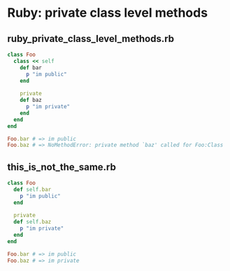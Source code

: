 # Ruby: private class level methods

## ruby_private_class_level_methods.rb

```ruby
class Foo
  class << self
    def bar
      p "im public"
    end
    
    private
    def baz
      p "im private"
    end
  end
end

Foo.bar # => im public
Foo.baz # => NoMethodError: private method `baz' called for Foo:Class
```

## this_is_not_the_same.rb

```ruby
class Foo
  def self.bar
    p "im public"
  end
  
  private
  def self.baz
    p "im private"
  end
end

Foo.bar # => im public
Foo.baz # => im private
```

